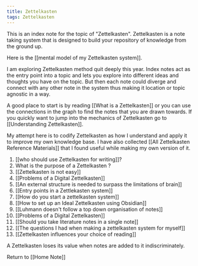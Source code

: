```yaml
---
title: Zettelkasten
tags: Zettelkasten
---
```

 
 This is an index note for the topic of "Zettelkasten". Zettelkasten is a note taking system that is designed to build your repository of knowledge from the ground up.

Here is the [[mental model of my Zettelkasten system]].

I am exploring Zettelkasten method quit deeply this year. Index notes act as the entry point into a topic and lets you explore into different ideas and thoughts you have on the topic. But then each note could diverge and connect with any other note in the system thus making it location or topic agnostic in a way.

A good place to start is by reading [[What is a Zettelkasten]] or you can use the connections in the graph to find the notes that you are drawn towards. If you quickly want to jump into the mechanics of Zettelkasten go to [[Understanding Zettelkasten]]. 

My attempt here is to codify Zettelkasten as how I understand and apply it to improve my own knowledge base. I have also collected [[All Zettelkasten Reference Materials]] that I found useful while making my own version of it.

1. [[who should use Zettelkasten for writing]]?
2. What is the purpose of a Zettelkasten ?
3. [[Zettelkasten is not easy]]
4. [[Problems of a Digital Zettelkasten]]
5. [[An external structure is needed to surpass the limitations of brain]]
6. [[Entry points in a Zettlekasten system]]
7. [[How do you start a zettelkasten system]]
8. [[How to set up an Ideal Zettelkasten using Obsidian]]
9. [[Luhmann doesn't follow a top down organisation of notes]]
10. [[Problems of a Digital Zettelkasten]]
11. [[Should you take literature notes in a single note]]
12. [[The questions I had when making a zettelkasten system for myself]]
13. [[Zettelkasten influences your choice of reading]]

A Zettelkasten loses its value when notes are added to it indiscriminately.


Return to [[Home Note]]